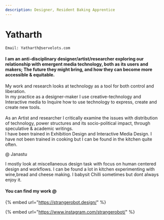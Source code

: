 ```yaml
---
description: Designer, Resident Baking Apprentice
---
```


# Yatharth

```
Email: Yatharth@servelots.com
```

#### I am an anti-disciplinary designer/artist/researcher exploring our relationship with emergent media technology, both as its users and makers; The future they might bring, and how they can become more accessible & equitable. 

My work and research looks at technology as a tool for both control and liberation.\
In my practice as a designer-maker I use creative-technology and Interactive media to Inquire how to use technology to express, create and create new tools.\
\
As an Artist and researcher I critically examine the issues with distribution of technology, power structures and its socio-political impact, through speculative & academic writings.\
I have been trained in Exhibition Design and Interactive Media Design. I have not been trained in cooking but I can be found in the kitchen quite often.

@ Janastu&#x20;

I mostly look at miscellaneous design task with focus on human centered design and workflows. I can be found a lot in kitchen experimenting with wine,bread and cheese making. I babysit Chilli sometimes but dont always enjoy it.

#### You can find my work @

{% embed url="https://strangerobot.design/" %}

{% embed url="https://www.instagram.com/strangerobot/" %}

